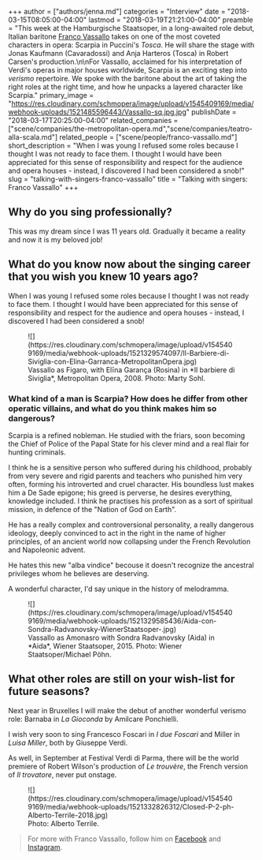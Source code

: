 +++
author = ["authors/jenna.md"]
categories = "Interview"
date = "2018-03-15T08:05:00-04:00"
lastmod = "2018-03-19T21:21:00-04:00"
preamble = "This week at the Hamburgische Staatsoper, in a long-awaited role debut, Italian baritone [Franco Vassallo](/scene/people/franco-vassallo/) takes on one of the most coveted characters in opera: Scarpia in Puccini's *Tosca*. He will share the stage with Jonas Kaufmann (Cavaradossi) and Anja Harteros (Tosca) in Robert Carsen's production.\n\nFor Vassallo, acclaimed for his interpretation of Verdi's operas in major houses worldwide, Scarpia is an exciting step into *verismo* repertoire. We spoke with the baritone about the art of taking the right roles at the right time, and how he unpacks a layered character like Scarpia."
primary_image = "https://res.cloudinary.com/schmopera/image/upload/v1545409169/media/webhook-uploads/1521485596443/Vassallo-sq.jpg.jpg"
publishDate = "2018-03-17T20:25:00-04:00"
related_companies = ["scene/companies/the-metropolitan-opera.md","scene/companies/teatro-alla-scala.md"]
related_people = ["scene/people/franco-vassallo.md"]
short_description = "When I was young I refused some roles because I thought I was not ready to face them. I thought I would have been appreciated for this sense of responsibility and respect for the audience and opera houses - instead, I discovered I had been considered a snob!"
slug = "talking-with-singers-franco-vassallo"
title = "Talking with singers: Franco Vassallo"
+++

## Why do you sing professionally?

This was my dream since I was 11 years old. Gradually it became a reality and now it is my beloved job!

## What do you know now about the singing career that you wish you knew 10 years ago?

When I was young I refused some roles because I thought I was not ready to face them. I thought I would have been appreciated for this sense of responsibility and respect for the audience and opera houses - instead, I discovered I had been considered a snob!

<figure data-type="image">
![](https://res.cloudinary.com/schmopera/image/upload/v1545409169/media/webhook-uploads/1521329574097/Il-Barbiere-di-Siviglia-con-Elina-Garranca-MetropolitanOpera.jpg)
<figcaption>Vassallo as Figaro, with Elīna Garança (Rosina) in *Il barbiere di Siviglia*, Metropolitan Opera, 2008. Photo: Marty Sohl.</figcaption>
</figure>

### What kind of a man is Scarpia? How does he differ from other operatic villains, and what do you think makes him so dangerous?

Scarpia is a refined nobleman. He studied with the friars, soon becoming the Chief of Police of the Papal State for his clever mind and a real flair for hunting criminals.

I think he is a sensitive person who suffered during his childhood, probably from very severe and rigid parents and teachers who punished him very often, forming his introverted and cruel character. His boundless lust makes him a De Sade epigone; his greed is perverse, he desires everything, knowledge included. I think he practises his profession as a sort of spiritual mission, in defence of the "Nation of God on Earth".

He has a really complex and controversional personality, a really dangerous ideology, deeply convinced to act in the right in the name of higher principles, of an ancient world now collapsing under the French Revolution and Napoleonic advent.

He hates this new "alba vindice" becouse it doesn't recognize the ancestral privileges whom he believes are deserving.

A wonderful character, I'd say unique in the history of melodramma.

<figure data-type="image">
![](https://res.cloudinary.com/schmopera/image/upload/v1545409169/media/webhook-uploads/1521329585436/Aida-con-Sondra-Radvanovsky-WienerStaatsoper-.jpg)
<figcaption>Vassallo as Amonasro with Sondra Radvanovsky (Aida) in *Aida*, Wiener Staatsoper, 2015. Photo: Wiener Staatsoper/Michael Pöhn.</figcaption>
</figure>

## What other roles are still on your wish-list for future seasons?

Next year in Bruxelles I will make the debut of another wonderful verismo role: Barnaba in *La Gioconda* by Amilcare Ponchielli.

I wish very soon to sing Francesco Foscari in *I due Foscari* and Miller in *Luisa Miller*, both by Giuseppe Verdi.

As well, in September at Festival Verdi di Parma, there will be the world premiere of Robert Wilson's production of *Le trouvère*, the French version of *Il trovatore*, never put onstage.

<figure data-type="image">
![](https://res.cloudinary.com/schmopera/image/upload/v1545409169/media/webhook-uploads/1521332826312/Closed-P-2-ph-Alberto-Terrile-2018.jpg)
<figcaption>Photo: Alberto Terrile.</figcaption>
</figure>

>For more with Franco Vassallo, follow him on [Facebook](https://www.facebook.com/francovassallobaritono/) and [Instagram](https://www.instagram.com/francovassallobaritono/). 


